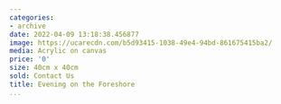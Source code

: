 ```yaml
---
categories:
- archive
date: 2022-04-09 13:18:38.456877
image: https://ucarecdn.com/b5d93415-1038-49e4-94bd-861675415ba2/
media: Acrylic on canvas
price: '0'
size: 40cm x 40cm
sold: Contact Us
title: Evening on the Foreshore
...
```

